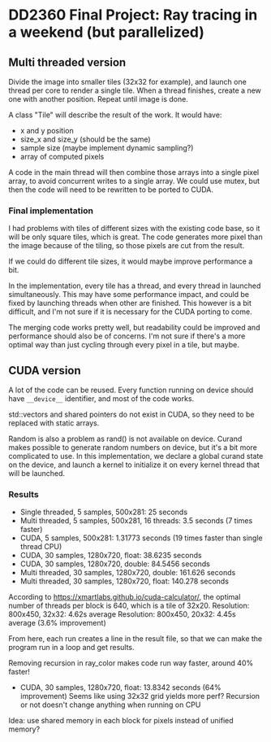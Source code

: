 # DD2360 Final Project: Ray tracing in a weekend (but parallelized)

## Multi threaded version
Divide the image into smaller tiles (32x32 for example), and launch one thread per core to render a single tile. When a thread finishes, create a new one with another position. Repeat until image is done.

A class "Tile" will describe the result of the work. It would have:
- x and y position
- size_x and size_y (should be the same)
- sample size (maybe implement dynamic sampling?)
- array of computed pixels

A code in the main thread will then combine those arrays into a single pixel array, to avoid concurrent writes to a single array.
We could use mutex, but then the code will need to be rewritten to be ported to CUDA.

### Final implementation
I had problems with tiles of different sizes with the existing code base, so it will be only square tiles, which is great. The code generates more pixel than the image because of the tiling, so those pixels are cut from the result.

If we could do different tile sizes, it would maybe improve performance a bit.

In the implementation, every tile has a thread, and every thread in launched simultaneously. This may have some performance impact, and could be fixed by launching threads when other are finished. This however is a bit difficult, and I'm not sure if it is necessary for the CUDA porting to come.

The merging code works pretty well, but readability could be improved and performance should also be of concerns. I'm not sure if there's a more optimal way than just cycling through every pixel in a tile, but maybe.

## CUDA version
A lot of the code can be reused. Every function running on device should have `__device__` identifier, and most of the code works.

std::vectors and shared pointers do not exist in CUDA, so they need to be replaced with static arrays.

Random is also a problem as rand() is not available on device. Curand makes possible to generate random numbers on device, but it's a bit more complicated to use. In this implementation, we declare a global curand state on the device, and launch a kernel to initialize it on every kernel thread that will be launched.

### Results
- Single threaded, 5 samples, 500x281: 25 seconds
- Multi threaded, 5 samples, 500x281, 16 threads: 3.5 seconds (7 times faster)
- CUDA, 5 samples, 500x281: 1.31773 seconds (19 times faster than single thread CPU)
- CUDA, 30 samples, 1280x720, float: 38.6235 seconds
- CUDA, 30 samples, 1280x720, double: 84.5456 seconds
- Multi threaded, 30 samples, 1280x720, double: 161.626 seconds
- Multi threaded, 30 samples, 1280x720, float: 140.278 seconds

According to https://xmartlabs.github.io/cuda-calculator/, the optimal number of threads per block is 640, which is a tile of 32x20.
Resolution: 800x450, 32x32: 4.62s average
Resolution: 800x450, 20x32: 4.45s average (3.6% improvement)

From here, each run creates a line in the result file, so that we can make the program run in a loop and get results.

Removing recursion in ray_color makes code run way faster, around 40% faster!
- CUDA, 30 samples, 1280x720, float: 13.8342 seconds (64% improvement)
Seems like using 32x32 grid yields more perf?
Recursion or not doesn't change anything when running on CPU

Idea: use shared memory in each block for pixels instead of unified memory?